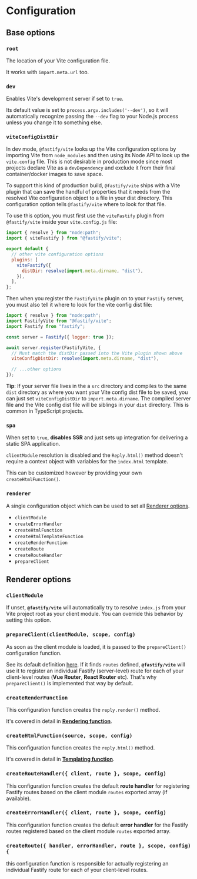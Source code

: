 # Configuration

## Base options

### `root`

The location of your Vite configuration file.

It works with `import.meta.url` too.

### `dev`

Enables Vite's development server if set to `true`.

Its default value is set to `process.argv.includes('--dev')`, so it will automatically recognize passing the `--dev` flag to your Node.js process unless you change it to something else.

### `viteConfigDistDir`

In dev mode, `@fastify/vite` looks up the Vite configuration options by importing Vite from `node_modules` and then using its Node API to look up the `vite.config` file. This is not desirable in production mode since most projects declare Vite as a `devDependency` and exclude it from their final container/docker images to save space.

To support this kind of production build, `@fastify/vite` ships with a Vite plugin that can save the handful of properties that it needs from the resolved Vite configuration object to a file in your dist directory. This configuration option tells `@fastify/vite` where to look for that file.

To use this option, you must first use the `viteFastify` plugin from `@fastify/vite` inside your `vite.config.js` file:

```js
import { resolve } from "node:path";
import { viteFastify } from "@fastify/vite";

export default {
  // other vite configuration options
  plugins: [
    viteFastify({
      distDir: resolve(import.meta.dirname, "dist"),
    }),
  ],
};
```

Then when you register the `FastifyVite` plugin on to your `Fastify` server, you must also tell it where to look for the vite config dist file:

```js
import { resolve } from "node:path";
import FastifyVite from "@fastify/vite";
import Fastify from "fastify";

const server = Fastify({ logger: true });

await server.register(FastifyVite, {
  // Must match the distDir passed into the Vite plugin shown above
  viteConfigDistDir: resolve(import.meta.dirname, "dist"),

  // ...other options
});
```

**Tip**: If your server file lives in the a `src` directory and compiles to the same `dist` directory as where you want your Vite config dist file to be saved, you can just set `viteConfigDistDir` to `import.meta.dirname`. The compiled server file and the Vite config dist file will be siblings in your `dist` directory. This is common in TypeScript projects.

### `spa`

When set to `true`, **disables SSR** and just sets up integration for delivering a static SPA application.

`clientModule` resolution is disabled and the `Reply.html()` method doesn't require a context object with variables for the `index.html` template.

This can be customized however by providing your own `createHtmlFunction()`.

### `renderer`

A single configuration object which can be used to set all [Renderer options](/config/#renderer-options).

- `clientModule`
- `createErrorHandler`
- `createHtmlFunction`
- `createHtmlTemplateFunction`
- `createRenderFunction`
- `createRoute`
- `createRouteHandler`
- `prepareClient`

## Renderer options

### `clientModule`

If unset, **`@fastify/vite`** will automatically try to resolve `index.js` from your Vite project root as your client module. You can override this behavior by setting this option.

### `prepareClient(clientModule, scope, config)`

As soon as the client module is loaded, it is passed to the `prepareClient()` configuration function.

See its default definition [here](https://github.com/fastify/fastify-vite/blob/dev/packages/fastify-vite/config.js#L39). If it finds `routes` defined, **`@fastify/vite`** will use it to register an individual Fastify (server-level) route for each of your client-level routes (**Vue Router**, **React Router** etc). That's why `prepareClient()` is implemented that way by default.

### `createRenderFunction`

This configuration function creates the `reply.render()` method.

It's covered in detail in **[Rendering function](/guide/rendering-function)**.

### `createHtmlFunction(source, scope, config)`

This configuration function creates the `reply.html()` method.

It's covered in detail in **[Templating function](/guide/rendering-function)**.

### `createRouteHandler({ client, route }, scope, config)`

This configuration function creates the default **route handler** for registering Fastify routes based on the client module `routes` exported array (if available).

### `createErrorHandler({ client, route }, scope, config)`

This configuration function creates the default **error handler** for the Fastify routes registered based on the client module `routes` exported array.

### `createRoute({ handler, errorHandler, route }, scope, config) {`

this configuration function is responsible for actually registering an individual Fastify route for each of your client-level routes.
